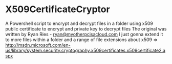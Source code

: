 # X509CertificateCryptor
A Powershell script to encrypt and decrypt files in a folder using x509 public certificate to encrypt and private key to decrypt files
The original was written by Ryan Ries - ryan@myotherpcisacloud.com
I just gonna extend it to more files within a folder and a range of file extensions
about x509 => http://msdn.microsoft.com/en-us/library/system.security.cryptography.x509certificates.x509certificate2.aspx
